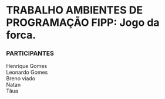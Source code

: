 # TRABALHO AMBIENTES DE PROGRAMAÇÃO FIPP: Jogo da forca.

### PARTICIPANTES
Henrique Gomes <br/>
Leonardo Gomes <br/>
Breno viado <br/>
Natan <br/>
Tãua <br/>